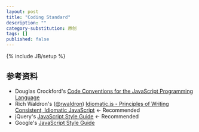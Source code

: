 ```yaml
---
layout: post
title: "Coding Standard"
description: ""
category-substitution: 原创
tags: []
published: false
---
```

{% include JB/setup %}

## 参考资料
* Douglas Crockford's [Code Conventions for the JavaScript Programming Language](http://javascript.crockford.com/code.html)
* Rich Waldron's ([@rwaldron](http://twitter.com/rwaldron)) [Idiomatic.js - Principles of Writing Consistent, Idiomatic JavaScript](https://github.com/rwldrn/idiomatic.js) ← Recommended
* jQuery's [JavaScript Style Guide](http://contribute.jquery.org/style-guide/js/?rdfrom=http%3A%2F%2Fdocs.jquery.com%2Fmw%2Findex.php%3Ftitle%3DJQuery_Core_Style_Guidelines%26redirect%3Dno) ← Recommended
* Google's [JavaScript Style Guide](http://google-styleguide.googlecode.com/svn/trunk/javascriptguide.xml)
